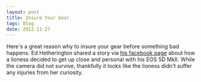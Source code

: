 ```yaml
---
layout: post
title: Insure Your Gear
tags: Blog
date: 2012-11-27
---
```

<p>Here's a great reason why to insure your gear before something bad happens. Ed Hetherington shared a story via <a href="http://www.facebook.com/media/set/?set=a.10152269804305542.929748.117291240541">his facebook page</a> about how a lioness decided to get up close and personal with his EOS 5D MkII. While the camera did not survive, thankfully it looks like the lioness didn't suffer any injuries from her curiosity.</p>
